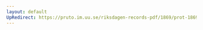 ```yaml
---
layout: default
UpRedirect: https://pruto.im.uu.se/riksdagen-records-pdf/1869/prot-1869--fk--514.pdf
---
```

